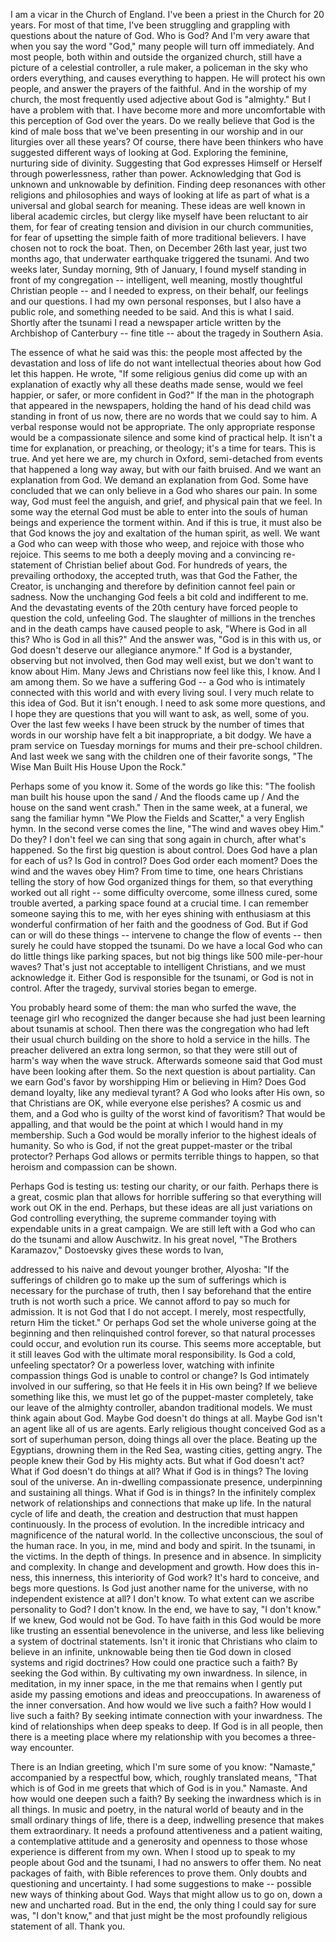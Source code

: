 
I am a vicar in the Church of England.
I&#39;ve been a priest in the Church for 20 years.
For most of that time, I&#39;ve been struggling and grappling
with questions about the nature of God. Who is God?
And I&#39;m very aware that when you say the word &quot;God,&quot;
many people will turn off immediately.
And most people, both within and outside the organized church,
still have a picture of a celestial controller,
a rule maker, a policeman in the sky who orders everything,
and causes everything to happen.
He will protect his own people,
and answer the prayers of the faithful.
And in the worship of my church,
the most frequently used adjective about God is &quot;almighty.&quot;
But I have a problem with that.
I have become more and more uncomfortable
with this perception of God over the years.
Do we really believe that God is the kind of male boss that we&#39;ve been presenting
in our worship and in our liturgies over all these years?
Of course, there have been thinkers
who have suggested different ways of looking at God.
Exploring the feminine, nurturing side of divinity.
Suggesting that God expresses Himself or Herself through powerlessness,
rather than power.
Acknowledging that God is unknown and unknowable by definition.
Finding deep resonances with other religions and philosophies
and ways of looking at life as part of what is a universal and global search for meaning.
These ideas are well known in liberal academic circles,
but clergy like myself have been reluctant to air them,
for fear of creating tension and division in our church communities,
for fear of upsetting the simple faith of more traditional believers.
I have chosen not to rock the boat.
Then, on December 26th last year, just two months ago,
that underwater earthquake triggered the tsunami.
And two weeks later, Sunday morning, 9th of January,
I found myself standing in front of my congregation --
intelligent, well meaning, mostly thoughtful Christian people --
and I needed to express, on their behalf, our feelings and our questions.
I had my own personal responses, but I also have a public role,
and something needed to be said.
And this is what I said.
Shortly after the tsunami I read a newspaper article
written by the Archbishop of Canterbury -- fine title --
about the tragedy in Southern Asia.

The essence of what he said was this:
the people most affected by the devastation and loss of life
do not want intellectual theories about how God let this happen.
He wrote, &quot;If some religious genius did come up with an explanation
of exactly why all these deaths made sense,
would we feel happier, or safer, or more confident in God?&quot;
If the man in the photograph that appeared in the newspapers,
holding the hand of his dead child was standing in front of us now,
there are no words that we could say to him.
A verbal response would not be appropriate.
The only appropriate response would be a compassionate silence
and some kind of practical help.
It isn&#39;t a time for explanation, or preaching, or theology;
it&#39;s a time for tears.
This is true. And yet here we are, my church in Oxford,
semi-detached from events that happened a long way away,
but with our faith bruised.
And we want an explanation from God.
We demand an explanation from God.
Some have concluded that we can only believe in a God who shares our pain.
In some way, God must feel the anguish, and grief,
and physical pain that we feel.
In some way the eternal God must be able to enter into the souls of human beings
and experience the torment within.
And if this is true, it must also be that God knows the joy and exaltation
of the human spirit, as well.
We want a God who can weep with those who weep,
and rejoice with those who rejoice.
This seems to me both a deeply moving and a convincing re-statement
of Christian belief about God.
For hundreds of years, the prevailing orthodoxy, the accepted truth,
was that God the Father, the Creator, is unchanging
and therefore by definition cannot feel pain or sadness.
Now the unchanging God feels a bit cold and indifferent to me.
And the devastating events of the 20th century
have forced people to question the cold, unfeeling God.
The slaughter of millions in the trenches and in the death camps
have caused people to ask, &quot;Where is God in all this?
Who is God in all this?&quot;
And the answer was, &quot;God is in this with us,
or God doesn&#39;t deserve our allegiance anymore.&quot;
If God is a bystander, observing but not involved,
then God may well exist, but we don&#39;t want to know about Him.
Many Jews and Christians now feel like this, I know.
And I am among them.
So we have a suffering God --
a God who is intimately connected with this world and with every living soul.
I very much relate to this idea of God.
But it isn&#39;t enough. I need to ask some more questions,
and I hope they are questions that you will want to ask, as well,
some of you.
Over the last few weeks I have been struck by the number of times
that words in our worship have felt a bit inappropriate, a bit dodgy.
We have a pram service on Tuesday mornings for mums and their pre-school children.
And last week we sang with the children one of their favorite songs,
&quot;The Wise Man Built His House Upon the Rock.&quot;

Perhaps some of you know it. Some of the words go like this:
&quot;The foolish man built his house upon the sand /
And the floods came up / And the house on the sand went crash.&quot;
Then in the same week, at a funeral,
we sang the familiar hymn &quot;We Plow the Fields and Scatter,&quot;
a very English hymn.
In the second verse comes the line, &quot;The wind and waves obey Him.&quot;
Do they? I don&#39;t feel we can sing that song again in church,
after what&#39;s happened.
So the first big question is about control.
Does God have a plan for each of us? Is God in control?
Does God order each moment? Does the wind and the waves obey Him?
From time to time,
one hears Christians telling the story of how God organized things for them,
so that everything worked out all right --
some difficulty overcome, some illness cured, some trouble averted,
a parking space found at a crucial time.
I can remember someone saying this to me,
with her eyes shining with enthusiasm at this wonderful confirmation of her faith
and the goodness of God.
But if God can or will do these things --
intervene to change the flow of events --
then surely he could have stopped the tsunami.
Do we have a local God who can do little things like parking spaces,
but not big things like 500 mile-per-hour waves?
That&#39;s just not acceptable to intelligent Christians,
and we must acknowledge it.
Either God is responsible for the tsunami,
or God is not in control.
After the tragedy, survival stories began to emerge.

You probably heard some of them:
the man who surfed the wave,
the teenage girl who recognized the danger
because she had just been learning about tsunamis at school.
Then there was the congregation who had left their usual church building on the shore
to hold a service in the hills.
The preacher delivered an extra long sermon,
so that they were still out of harm&#39;s way when the wave struck.
Afterwards someone said that God must have been looking after them.
So the next question is about partiality.
Can we earn God&#39;s favor by worshipping Him or believing in Him?
Does God demand loyalty, like any medieval tyrant?
A God who looks after His own, so that Christians are OK,
while everyone else perishes?
A cosmic us and them, and a God who is guilty of the worst kind of favoritism?
That would be appalling,
and that would be the point at which I would hand in my membership.
Such a God would be morally inferior to the highest ideals of humanity.
So who is God, if not the great puppet-master or the tribal protector?
Perhaps God allows or permits terrible things to happen,
so that heroism and compassion can be shown.

Perhaps God is testing us: testing our charity, or our faith.
Perhaps there is a great, cosmic plan that allows for horrible suffering
so that everything will work out OK in the end.
Perhaps, but these ideas are all just variations on God controlling everything,
the supreme commander toying with expendable units in a great campaign.
We are still left with a God who can do the tsunami and allow Auschwitz.
In his great novel, &quot;The Brothers Karamazov,&quot; Dostoevsky gives these words to Ivan,

addressed to his naive and devout younger brother, Alyosha:
&quot;If the sufferings of children go to make up the sum of sufferings
which is necessary for the purchase of truth,
then I say beforehand that the entire truth is not worth such a price.
We cannot afford to pay so much for admission.
It is not God that I do not accept.
I merely, most respectfully, return Him the ticket.&quot;
Or perhaps God set the whole universe going at the beginning
and then relinquished control forever,
so that natural processes could occur, and evolution run its course.
This seems more acceptable,
but it still leaves God with the ultimate moral responsibility.
Is God a cold, unfeeling spectator?
Or a powerless lover, watching with infinite compassion
things God is unable to control or change?
Is God intimately involved in our suffering,
so that He feels it in His own being?
If we believe something like this, we must let go of the puppet-master completely,
take our leave of the almighty controller, abandon traditional models.
We must think again about God.
Maybe God doesn&#39;t do things at all.
Maybe God isn&#39;t an agent like all of us are agents.
Early religious thought conceived God as a sort of superhuman person,
doing things all over the place.
Beating up the Egyptians, drowning them in the Red Sea, wasting cities, getting angry.
The people knew their God by His mighty acts.
But what if God doesn&#39;t act? What if God doesn&#39;t do things at all?
What if God is in things?
The loving soul of the universe.
An in-dwelling compassionate presence, underpinning and sustaining all things.
What if God is in things?
In the infinitely complex network of relationships and connections that make up life.
In the natural cycle of life and death,
the creation and destruction that must happen continuously.
In the process of evolution.
In the incredible intricacy and magnificence of the natural world.
In the collective unconscious, the soul of the human race.
In you, in me, mind and body and spirit.
In the tsunami, in the victims. In the depth of things.
In presence and in absence. In simplicity and complexity.
In change and development and growth.
How does this in-ness, this innerness, this interiority of God work?
It&#39;s hard to conceive, and begs more questions.
Is God just another name for the universe,
with no independent existence at all?
I don&#39;t know.
To what extent can we ascribe personality to God?
I don&#39;t know.
In the end, we have to say, &quot;I don&#39;t know.&quot;
If we knew, God would not be God.
To have faith in this God
would be more like trusting an essential benevolence in the universe,
and less like believing a system of doctrinal statements.
Isn&#39;t it ironic that Christians who claim to believe
in an infinite, unknowable being
then tie God down in closed systems and rigid doctrines?
How could one practice such a faith?
By seeking the God within. By cultivating my own inwardness.
In silence, in meditation, in my inner space, in the me that remains
when I gently put aside my passing emotions and ideas and preoccupations.
In awareness of the inner conversation.
And how would we live such a faith? How would I live such a faith?
By seeking intimate connection with your inwardness.
The kind of relationships when deep speaks to deep.
If God is in all people, then there is a meeting place
where my relationship with you becomes a three-way encounter.

There is an Indian greeting, which I&#39;m sure some of you know:
&quot;Namaste,&quot; accompanied by a respectful bow,
which, roughly translated means,
&quot;That which is of God in me greets that which of God is in you.&quot;
Namaste.
And how would one deepen such a faith?
By seeking the inwardness which is in all things.
In music and poetry, in the natural world of beauty
and in the small ordinary things of life,
there is a deep, indwelling presence that makes them extraordinary.
It needs a profound attentiveness and a patient waiting,
a contemplative attitude and a generosity and openness
to those whose experience is different from my own.
When I stood up to speak to my people about God and the tsunami,
I had no answers to offer them.
No neat packages of faith, with Bible references to prove them.
Only doubts and questioning and uncertainty.
I had some suggestions to make --
possible new ways of thinking about God.
Ways that might allow us to go on, down a new and uncharted road.
But in the end, the only thing I could say for sure was, &quot;I don&#39;t know,&quot;
and that just might be the most profoundly religious statement of all.
Thank you.
